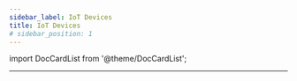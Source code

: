 ```yaml
---
sidebar_label: IoT Devices
title: IoT Devices
# sidebar_position: 1
---
```

import DocCardList from '@theme/DocCardList';


---


<DocCardList />
